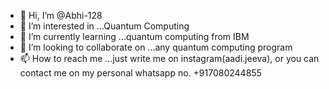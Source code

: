 - 👋 Hi, I’m @Abhi-128
- 👀 I’m interested in ...Quantum Computing
- 🌱 I’m currently learning ...quantum computing from IBM
- 💞️ I’m looking to collaborate on ...any quantum computing program
- 📫 How to reach me ...just write me on instagram(aadi.jeeva), or you can contact me on my personal whatsapp no. +917080244855

<!---
Abhi-128/Abhi-128 is a ✨ special ✨ repository because its `README.md` (this file) appears on your GitHub profile.
You can click the Preview link to take a look at your changes.
--->
